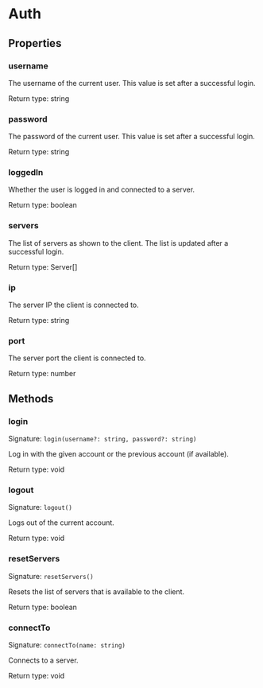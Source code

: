 # Auth



## Properties

### username
<p>The username of the current user. This value is set after a successful login.</p>


Return type: string

### password
<p>The password of the current user. This value is set after a successful login.</p>


Return type: string

### loggedIn
<p>Whether the user is logged in and connected to a server.</p>


Return type: boolean

### servers
<p>The list of servers as shown to the client. The list is updated after a successful login.</p>


Return type: Server[]

### ip
<p>The server IP the client is connected to.</p>


Return type: string

### port
<p>The server port the client is connected to.</p>


Return type: number

## Methods

### login
Signature: `login(username?: string, password?: string)`

Log in with the given account or the previous account (if available).


Return type: void

### logout
Signature: `logout()`

Logs out of the current account.


Return type: void

### resetServers
Signature: `resetServers()`

Resets the list of servers that is available to the client.


Return type: boolean

### connectTo
Signature: `connectTo(name: string)`

Connects to a server.


Return type: void